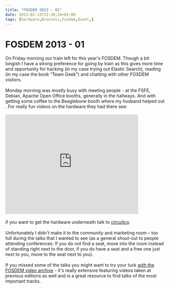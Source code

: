 ```yaml
---
title: "FOSDEM 2013 - 01"
date: 2013-02-13T22:38:24+01:00
tags: [hardware,Brussels,Fosdem,Event,]
---
```


# FOSDEM 2013 - 01


On Friday morning our train left for this year's FOSDEM. Though a bit longish I have a strong preference for going by 
train as this gives more time and opportunity for hacking (in my case trying out Elastic Search), reading (in my case 
the book “Team Geek”) and chatting with other FOSDEM visitors.<br><br>Monday morning was mostly busy with meeting 
people - at the FSFE, Debian, Apache Open Office booths, generally in the hallways. And with getting some coffee to the 
Beaglebone booth where my husband helped out . For really fun videos on the hardware they had there see:<br><br><iframe 
width="420" height="315" src="http://www.youtube.com/embed/XLhnV_vk9Dk" frameborder="0" 
allowfullscreen></iframe><br><br>if you want to get the hardware underneath talk to <a 
href="http://circuitco.com/wordpress/">circuitco</a>.<br><br>Unfortunately I didn't make it to the community and 
marketing room – too full during the talks that I wanted to see (as a general shout-out to people attending 
conferences: If you do not find a seat, move into the room instead of standing right next to the door, if you do have a 
seat and a free one just next to you, move to the seat next to you).<br><br>If you missed some of the talks you might 
want to try your luck <a href="http://video.fosdem.org/2013/">with the FOSDEM video archive</a> - it's really extensive 
featuring videos taken at previous editions as well and is a great resource to find talks of the most important tracks.

